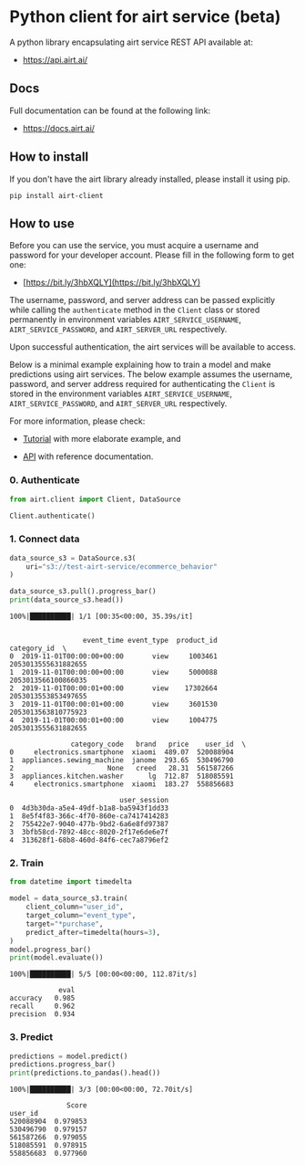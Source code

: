 # Python client for airt service (beta)

A python library encapsulating airt service REST API available at:

- <a href="https://api.airt.ai/docs" target="_blank">https://api.airt.ai/</a>

## Docs

Full documentation can be found at the following link:

- <a href="https://docs.airt.ai" target="_blank">https://docs.airt.ai/</a>


## How to install

If you don't have the airt library already installed, please install it using pip.


```console
pip install airt-client
```

## How to use

Before you can use the service, you must acquire a username and password for your developer account. Please fill in the following form to get one:

- [https://bit.ly/3hbXQLY](https://bit.ly/3hbXQLY)

The username, password, and server address can be passed explicitly while calling the `authenticate` method in the `Client` class or stored permanently in environment variables `AIRT_SERVICE_USERNAME`, `AIRT_SERVICE_PASSWORD`, and `AIRT_SERVER_URL` respectively.

Upon successful authentication, the airt services will be available to access.

Below is a minimal example explaining how to train a model and make predictions using airt services. The below example assumes the username, password, and server address required for authenticating the `Client` is stored in the environment variables `AIRT_SERVICE_USERNAME`, `AIRT_SERVICE_PASSWORD`, and `AIRT_SERVER_URL` respectively.

For more information, please check:

- [Tutorial](https://docs.airt.ai/Tutorial/) with more elaborate example, and

- [API](https://docs.airt.ai/API/client/Client/) with reference documentation.


### 0. Authenticate


```python
from airt.client import Client, DataSource

Client.authenticate()
```

### 1. Connect data


```python
data_source_s3 = DataSource.s3(
    uri="s3://test-airt-service/ecommerce_behavior"
)

data_source_s3.pull().progress_bar()
print(data_source_s3.head())
```

    100%|██████████| 1/1 [00:35<00:00, 35.39s/it]


                      event_time event_type  product_id          category_id  \
    0  2019-11-01T00:00:00+00:00       view     1003461  2053013555631882655   
    1  2019-11-01T00:00:00+00:00       view     5000088  2053013566100866035   
    2  2019-11-01T00:00:01+00:00       view    17302664  2053013553853497655   
    3  2019-11-01T00:00:01+00:00       view     3601530  2053013563810775923   
    4  2019-11-01T00:00:01+00:00       view     1004775  2053013555631882655   
    
                   category_code   brand   price    user_id  \
    0     electronics.smartphone  xiaomi  489.07  520088904   
    1  appliances.sewing_machine  janome  293.65  530496790   
    2                       None   creed   28.31  561587266   
    3  appliances.kitchen.washer      lg  712.87  518085591   
    4     electronics.smartphone  xiaomi  183.27  558856683   
    
                               user_session  
    0  4d3b30da-a5e4-49df-b1a8-ba5943f1dd33  
    1  8e5f4f83-366c-4f70-860e-ca7417414283  
    2  755422e7-9040-477b-9bd2-6a6e8fd97387  
    3  3bfb58cd-7892-48cc-8020-2f17e6de6e7f  
    4  313628f1-68b8-460d-84f6-cec7a8796ef2  


### 2. Train


```python
from datetime import timedelta

model = data_source_s3.train(
    client_column="user_id",
    target_column="event_type",
    target="*purchase",
    predict_after=timedelta(hours=3),
)
model.progress_bar()
print(model.evaluate())
```

    100%|██████████| 5/5 [00:00<00:00, 112.87it/s]

                eval
    accuracy   0.985
    recall     0.962
    precision  0.934


    


### 3. Predict


```python
predictions = model.predict()
predictions.progress_bar()
print(predictions.to_pandas().head())
```

    100%|██████████| 3/3 [00:00<00:00, 72.70it/s]

                  Score
    user_id            
    520088904  0.979853
    530496790  0.979157
    561587266  0.979055
    518085591  0.978915
    558856683  0.977960


    

